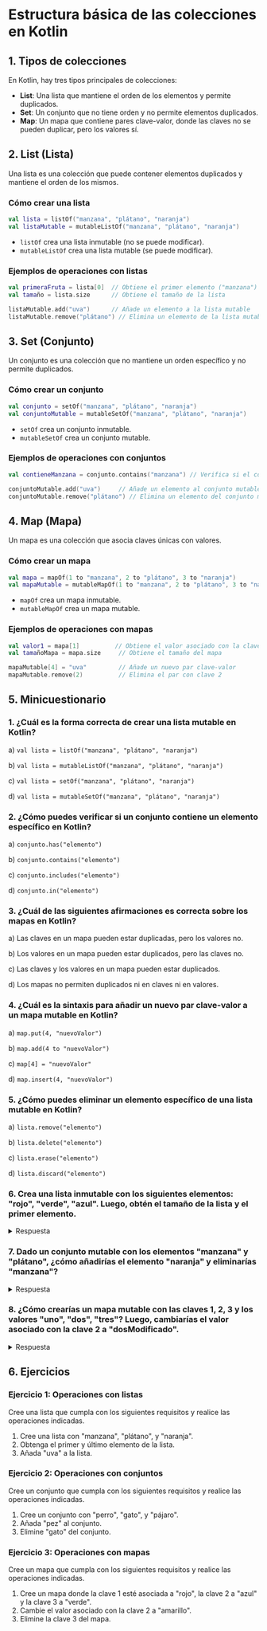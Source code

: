 # **Estructura básica de las colecciones en Kotlin**

## 1. Tipos de colecciones
En Kotlin, hay tres tipos principales de colecciones:
- **List**: Una lista que mantiene el orden de los elementos y permite duplicados.
- **Set**: Un conjunto que no tiene orden y no permite elementos duplicados.
- **Map**: Un mapa que contiene pares clave-valor, donde las claves no se pueden duplicar, pero los valores sí.

## 2. List (Lista)
Una lista es una colección que puede contener elementos duplicados y mantiene el orden de los mismos.
### **Cómo crear una lista**
```kotlin
val lista = listOf("manzana", "plátano", "naranja")
val listaMutable = mutableListOf("manzana", "plátano", "naranja")
```
- `listOf` crea una lista inmutable (no se puede modificar).
- `mutableListOf` crea una lista mutable (se puede modificar).
  
### **Ejemplos de operaciones con listas**
```kotlin
val primeraFruta = lista[0]  // Obtiene el primer elemento ("manzana")
val tamaño = lista.size      // Obtiene el tamaño de la lista

listaMutable.add("uva")      // Añade un elemento a la lista mutable
listaMutable.remove("plátano") // Elimina un elemento de la lista mutable
```

## 3. Set (Conjunto)
Un conjunto es una colección que no mantiene un orden específico y no permite duplicados.
### **Cómo crear un conjunto**
```kotlin
val conjunto = setOf("manzana", "plátano", "naranja")
val conjuntoMutable = mutableSetOf("manzana", "plátano", "naranja")
```
- `setOf` crea un conjunto inmutable.
- `mutableSetOf` crea un conjunto mutable.

### **Ejemplos de operaciones con conjuntos**
```kotlin
val contieneManzana = conjunto.contains("manzana") // Verifica si el conjunto contiene "manzana"

conjuntoMutable.add("uva")     // Añade un elemento al conjunto mutable
conjuntoMutable.remove("plátano") // Elimina un elemento del conjunto mutable
```
## 4. Map (Mapa)
Un mapa es una colección que asocia claves únicas con valores.
### **Cómo crear un mapa**
```kotlin
val mapa = mapOf(1 to "manzana", 2 to "plátano", 3 to "naranja")
val mapaMutable = mutableMapOf(1 to "manzana", 2 to "plátano", 3 to "naranja")
```
- `mapOf` crea un mapa inmutable.
- `mutableMapOf` crea un mapa mutable.

### **Ejemplos de operaciones con mapas**
```kotlin
val valor1 = mapa[1]          // Obtiene el valor asociado con la clave 1 ("manzana")
val tamañoMapa = mapa.size     // Obtiene el tamaño del mapa

mapaMutable[4] = "uva"         // Añade un nuevo par clave-valor
mapaMutable.remove(2)          // Elimina el par con clave 2
```
## 5. Minicuestionario
### **1. ¿Cuál es la forma correcta de crear una lista mutable en Kotlin?**
a) `val lista = listOf("manzana", "plátano", "naranja")`

b) `val lista = mutableListOf("manzana", "plátano", "naranja")`

c) `val lista = setOf("manzana", "plátano", "naranja")`

d) `val lista = mutableSetOf("manzana", "plátano", "naranja")`

### **2. ¿Cómo puedes verificar si un conjunto contiene un elemento específico en Kotlin?**
a) `conjunto.has("elemento")`

b) `conjunto.contains("elemento")`

c) `conjunto.includes("elemento")`

d) `conjunto.in("elemento")`

### **3. ¿Cuál de las siguientes afirmaciones es correcta sobre los mapas en Kotlin?**
a) Las claves en un mapa pueden estar duplicadas, pero los valores no.

b) Los valores en un mapa pueden estar duplicados, pero las claves no.

c) Las claves y los valores en un mapa pueden estar duplicados.

d) Los mapas no permiten duplicados ni en claves ni en valores.

### **4. ¿Cuál es la sintaxis para añadir un nuevo par clave-valor a un mapa mutable en Kotlin?**
a) `map.put(4, "nuevoValor")`

b) `map.add(4 to "nuevoValor")`

c) `map[4] = "nuevoValor"`

d) `map.insert(4, "nuevoValor")`

### **5. ¿Cómo puedes eliminar un elemento específico de una lista mutable en Kotlin?**
a) `lista.remove("elemento")`

b) `lista.delete("elemento")`

c) `lista.erase("elemento")`

d) `lista.discard("elemento")`

### **6. Crea una lista inmutable con los siguientes elementos: "rojo", "verde", "azul". Luego, obtén el tamaño de la lista y el primer elemento.**

<details>
  <summary>Respuesta</summary>
  
  ```kotlin
  val colores = listOf("rojo", "verde", "azul")
  val tamaño = colores.size
  val primerColor = colores[0]
  ```
</details>

### **7. Dado un conjunto mutable con los elementos "manzana" y "plátano", ¿cómo añadirías el elemento "naranja" y eliminarías "manzana"?**

<details>
  <summary>Respuesta</summary>
  
  ```kotlin
  val frutas = mutableSetOf("manzana", "plátano")
  frutas.add("naranja")
  frutas.remove("manzana")
  ```
</details>

### **8. ¿Cómo crearías un mapa mutable con las claves 1, 2, 3 y los valores "uno", "dos", "tres"? Luego, cambiarías el valor asociado con la clave 2 a "dosModificado".**

<details>
  <summary>Respuesta</summary>
  
  ```kotlin
  val numeros = mutableMapOf(1 to "uno", 2 to "dos", 3 to "tres")
  numeros[2] = "dosModificado"
  ```
</details>

## 6. Ejercicios

### **Ejercicio 1: Operaciones con listas**
Cree una lista que cumpla con los siguientes requisitos y realice las operaciones indicadas.
1. Cree una lista con "manzana", "plátano", y "naranja".
2. Obtenga el primer y último elemento de la lista.
3. Añada "uva" a la lista.

### **Ejercicio 2: Operaciones con conjuntos**
Cree un conjunto que cumpla con los siguientes requisitos y realice las operaciones indicadas.
1. Cree un conjunto con "perro", "gato", y "pájaro".
2. Añada "pez" al conjunto.
3. Elimine "gato" del conjunto.

### **Ejercicio 3: Operaciones con mapas**
Cree un mapa que cumpla con los siguientes requisitos y realice las operaciones indicadas.
1. Cree un mapa donde la clave 1 esté asociada a "rojo", la clave 2 a "azul" y la clave 3 a "verde".
2. Cambie el valor asociado con la clave 2 a "amarillo".
3. Elimine la clave 3 del mapa.
